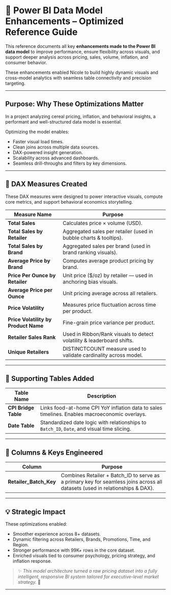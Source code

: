 # 🧠 Power BI Data Model Enhancements – Optimized Reference Guide

This reference documents all key **enhancements made to the Power BI data model** to improve performance, ensure flexibility across visuals, and support deeper analysis across pricing, sales, volume, inflation, and consumer behavior.

These enhancements enabled Nicole to build highly dynamic visuals and cross-model analytics with seamless table connectivity and precision targeting.

---

## Purpose: Why These Optimizations Matter

In a project analyzing cereal pricing, inflation, and behavioral insights, a performant and well-structured data model is essential.

Optimizing the model enables:
- Faster visual load times.
- Clean joins across multiple data sources.
- DAX-powered insight generation.
- Scalability across advanced dashboards.
- Seamless drill-throughs and filters by key dimensions.

---

## 📐 DAX Measures Created

These DAX measures were designed to power interactive visuals, compute core metrics, and support behavioral economics storytelling.

| Measure Name | Purpose |
|--------------|---------|
| **Total Sales** | Calculates price × volume (USD). |
| **Total Sales by Retailer** | Aggregated sales per retailer (used in bubble charts & tooltips). |
| **Total Sales by Brand** | Aggregated sales per brand (used in brand ranking visuals). |
| **Average Price by Brand** | Computes average product pricing by brand. |
| **Price Per Ounce by Retailer** | Unit price ($/oz) by retailer — used in anchoring bias visuals. |
| **Average Price per Ounce** | Unit pricing average across all retailers. |
| **Price Volatility** | Measures price fluctuation across time per product. |
| **Price Volatility by Product Name** | Fine-grain price variance per product. |
| **Retailer Sales Rank** | Used in Ribbon/Rank visuals to detect volatility & leaderboard shifts. |
| **Unique Retailers** | DISTINCTCOUNT measure used to validate cardinality across model. |

---

## 🧱 Supporting Tables Added

| Table Name | Description |
|------------|-------------|
| **CPI Bridge Table** | Links food-at-home CPI YoY inflation data to sales timelines. Enables macroeconomic overlays. |
| **Date Table** | Standardized date logic with relationships to `Batch_ID`, `Date`, and visual time slicing. |

---

## 🔑 Columns & Keys Engineered

| Column | Purpose |
|--------|---------|
| **Retailer_Batch_Key** | Combines Retailer + Batch_ID to serve as a primary key for seamless joins across all datasets (used in relationships & DAX). |

---

## 💡 Strategic Impact

These optimizations enabled:
- Smoother experience across 8+ datasets.
- Dynamic filtering across Retailers, Brands, Promotions, Time, and Region.
- Stronger performance with 99K+ rows in the core dataset.
- Enriched visuals tied to consumer psychology, pricing strategy, and inflation response.

> ✨ _This model architecture turned a raw pricing dataset into a fully intelligent, responsive BI system tailored for executive-level market strategy._ 🚀

---
